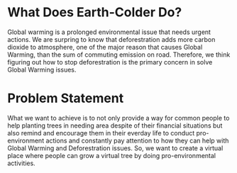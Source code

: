 # What Does Earth-Colder Do?
Global warming is a prolonged environmental issue that needs urgent actions. We are surpring to know that deforestration adds more carbon dioxide to atmosphere, one of the major reason that causes Global Warming, than the sum of commuting emission on road. Therefore, we think figuring out how to stop deforestration is the primary concern in solve Global Warming issues.

# Problem Statement
What we want to achieve is to not only provide a way for common people to help planting trees in needing area despite of their financial situations but also remind and encourage them in their everday life to conduct pro-environment actions and constantly pay attention to how they can help with Global Warming and Deforestration issues. So, we want to create a virtual place where people can grow a virtual tree by doing pro-environmental activities.
